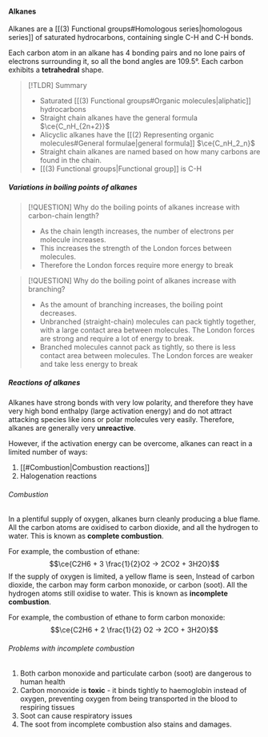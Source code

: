 #### Alkanes
Alkanes are a [[(3) Functional groups#Homologous series|homologous series]] of saturated hydrocarbons, containing single C-H and C-H bonds. 

Each carbon atom in an alkane has 4 bonding pairs and no lone pairs of electrons surrounding it, so all the bond angles are 109.5°. Each carbon exhibits a **tetrahedral** shape.

> [!TLDR] Summary
> - Saturated [[(3) Functional groups#Organic molecules|aliphatic]] hydrocarbons
> - Straight chain alkanes have the general formula $\ce{C_nH_{2n+2}}$
> - Alicyclic alkanes have the [[(2) Representing organic molecules#General formulae|general formula]] $\ce{C_nH_2_n}$ 
> - Straight chain alkanes are named based on how many carbons are found in the chain.
> - [[(3) Functional groups|Functional group]] is C-H

##### Variations in boiling points of alkanes

> [!QUESTION] Why do the boiling points of alkanes increase with carbon-chain length?
> - As the chain length increases, the number of electrons per molecule increases.
> - This increases the strength of the London forces between molecules.
> - Therefore the London forces require more energy to break

> [!QUESTION] Why do the boiling point of alkanes increase with branching?
> - As the amount of branching increases, the boiling point decreases.
> - Unbranched (straight-chain) molecules can pack tightly together, with a large contact area between molecules. The London forces are strong and require a lot of energy to break.
> - Branched molecules cannot pack as tightly, so there is less contact area between molecules. The London forces are weaker and take less energy to break
##### Reactions of alkanes

Alkanes have strong bonds with very low polarity, and therefore they have very high bond enthalpy (large activation energy) and do not attract attacking species like ions or polar molecules very easily. Therefore, alkanes are generally very **unreactive**.

However, if the activation energy can be overcome, alkanes can react in a limited number of ways:
1. [[#Combustion|Combustion reactions]]
2. Halogenation reactions

###### Combustion
In a plentiful supply of oxygen, alkanes burn cleanly producing a blue flame. All the carbon atoms are oxidised to carbon dioxide, and all the hydrogen to water. This is known as **complete combustion**.

For example, the combustion of ethane:
$$\ce{C2H6 + 3 \frac{1}{2}O2 -> 2CO2 + 3H2O}$$
If the supply of oxygen is limited, a yellow flame is seen, Instead of carbon dioxide, the carbon may form carbon monoxide, or carbon (soot). All the hydrogen atoms still oxidise to water. This is known as **incomplete combustion**.

For example, the combustion of ethane to form carbon monoxide:
$$\ce{C2H6 + 2 \frac{1}{2} O2 -> 2CO + 3H2O}$$
###### Problems with incomplete combustion
1. Both carbon monoxide and particulate carbon (soot) are dangerous to human health
2. Carbon monoxide is **toxic** - it binds tightly to haemoglobin instead of oxygen, preventing oxygen from being transported in the blood to respiring tissues
3. Soot can cause respiratory issues
4. The soot from incomplete combustion also stains and damages.